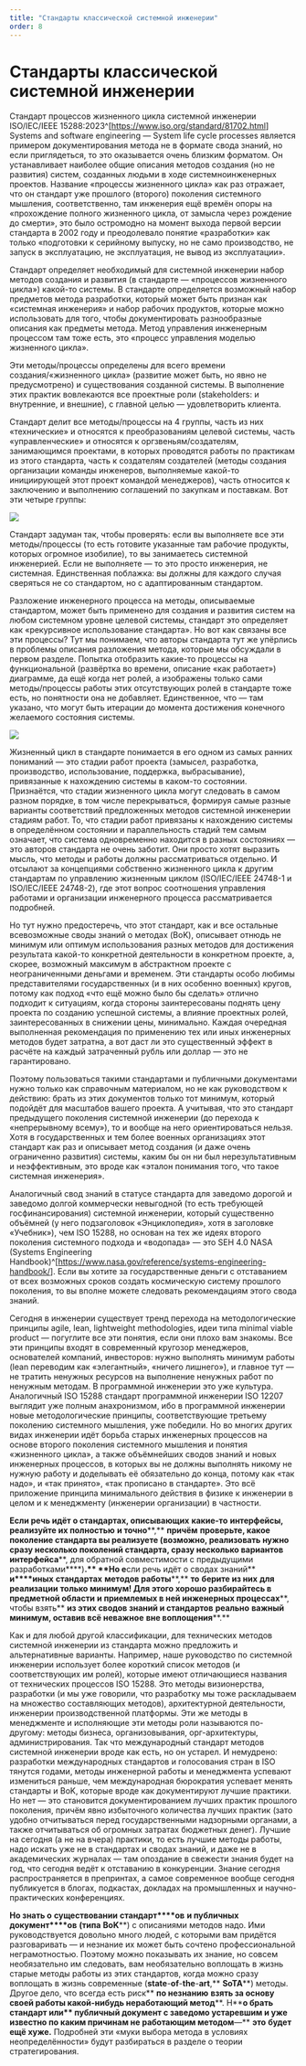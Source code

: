 ```yaml
---
title: "Стандарты классической системной инженерии"
order: 8
---
```


# Стандарты классической системной инженерии

Стандарт процессов жизненного цикла системной инженерии ISO/IEC/IEEE 15288:2023^[<https://www.iso.org/standard/81702.html>] Systems and software engineering — System life cycle processes является примером документирования метода не в формате свода знаний, но если приглядеться, то это оказывается очень близким форматом. Он устанавливает наиболее общие описания методов создания (но не развития) систем, созданных людьми в ходе системноинженерных проектов. Название «процессы жизненного цикла» как раз отражает, что он стандарт уже прошлого (второго) поколения системного мышления, соответственно, там инженерия ещё времён опоры на «прохождение полного жизненного цикла, от замысла через рождение до смерти», это было остромодно на момент выхода первой версии стандарта в 2002 году и преодолевало понятие «разработки» как только «подготовки к серийному выпуску, но не само производство, не запуск в эксплуатацию, не эксплуатация, не вывод из эксплуатации».

Стандарт определяет необходимый для системной инженерии набор методов создания и развития (в стандарте — «процессов жизненного цикла») какой-то системы. В стандарте определяется возможный набор предметов метода разработки, который может быть признан как «системная инженерия» и набор рабочих продуктов, которые можно использовать для того, чтобы документировать разнообразные описания как предметы метода. Метод управления инженерным процессом там тоже есть, это «процесс управления моделью жизненного цикла».

Эти методы/процессы определены для всего времени создания/«жизненного цикла» (развитие может быть, но явно не предусмотрено) и существования созданной системы. В выполнение этих практик вовлекаются все проектные роли (stakeholders: и внутренние, и внешние), с главной целью — удовлетворить клиента.

Стандарт делит все методы/процессы на 4 группы, часть из них «технические» и относятся к преобразованиям целевой системы, часть «управленческие» и относятся к оргзвеньям/создателям, занимающимся проектами, в которых проводятся работы по практикам из этого стандарта, часть к создателям создателей (методы создания организации команды инженеров, выполняемые какой-то инициирующей этот проект командой менеджеров), часть относится к заключению и выполнению соглашений по закупкам и поставкам. Вот эти четыре группы:

![](/ru/methodology/53.png)

Стандарт задуман так, чтобы проверять: если вы выполняете все эти методы/процессы (то есть готовите указанные там рабочие продукты, которых огромное изобилие), то вы занимаетесь системной инженерией. Если не выполняете — то это просто инженерия, не системная. Единственная поблажка: вы должны для каждого случая сверяться не со стандартом, но с адаптированным стандартом.

Разложение инженерного процесса на методы, описываемые стандартом, может быть применено для создания и развития систем на любом системном уровне целевой системы, стандарт это определяет как «рекурсивное использование стандарта». Но вот как связаны все эти процессы? Тут мы понимаем, что авторы стандарта тут же упёрлись в проблемы описания разложения метода, которые мы обсуждали в первом разделе. Попытка отобразить какие-то процессы на функциональной (развёртка во времени, описание «как работает») диаграмме, да ещё когда нет ролей, а изображены только сами методы/процессы работы этих отсутствующих ролей в стандарте тоже есть, но понятности она не добавляет. Единственное, что — там указано, что могут быть итерации до момента достижения конечного желаемого состояния системы.

![](/ru/methodology/54.png)

Жизненный цикл в стандарте понимается в его одном из самых ранних пониманий — это стадии работ проекта (замысел, разработка, производство, использование, поддержка, выбрасывание), привязанные к нахождению системы в каком-то состоянии. Признаётся, что стадии жизненного цикла могут следовать в самом разном порядке, в том числе перекрываться, формируя самые разные варианты соответствий предложенных методов системной инженерии стадиям работ. То, что стадии работ привязаны к нахождению системы в определённом состоянии и параллельность стадий тем самым означает, что система одновременно находится в разных состояниях — это авторов стандарта не очень заботит. Они просто хотят выразить мысль, что методы и работы должны рассматриваться отдельно. И отсылают за концепциями собственно жизненного цикла к другим стандартам по управлению жизненным циклом (ISO/IEC/IEEE 24748-1 и ISO/IEC/IEEE 24748-2), где этот вопрос соотношения управления работами и организации инженерного процесса рассматривается подробней.

Но тут нужно предостеречь, что этот стандарт, как и все остальные всевозможные своды знаний о методах (BoK), описывает отнюдь не минимум или оптимум использования разных методов для достижения результата какой-то конкретной деятельности в конкретном проекте, а, скорее, возможный максимум в абстрактном проекте с неограниченными деньгами и временем. Эти стандарты особо любимы представителями государственных (и в них особенно военных) кругов, потому как подход «что ещё можно было бы сделать» отлично подходит к ситуациям, когда стороны заинтересованы поднять цену проекта по созданию успешной системы, а влияние проектных ролей, заинтересованных в снижении цены, минимально. Каждая очередная выполненная рекомендация по применению тех или иных инженерных методов будет затратна, а вот даст ли это существенный эффект в расчёте на каждый затраченный рубль или доллар — это не гарантировано.

Поэтому пользоваться такими стандартами и публичными документами нужно только как справочным материалом, но не как руководством к действию: брать из этих документов только тот минимум, который подойдёт для масштабов вашего проекта. А учитывая, что это стандарт предыдущего поколения системной инженерии (до перехода к «непрерывному всему»), то и вообще на него ориентироваться нельзя. Хотя в государственных и тем более военных организациях этот стандарт как раз и описывает метод создания (и даже очень ограниченно развития) системы, каким бы он ни был нерезультативным и неэффективным, это вроде как «эталон понимания того, что такое системная инженерия».

Аналогичный свод знаний в статусе стандарта для заведомо дорогой и заведомо долгой коммерчески невыгодной (то есть требующей госфинансирования) системной инженерии, который существенно объёмней (у него подзаголовок «Энциклопедия», хотя в заголовке «Учебник»), чем ISO 15288, но основан на тех же идеях второго поколения системного подхода и «водопада» — это SEH 4.0 NASA (Systems Engineering Handbook)^[<https://www.nasa.gov/reference/systems-engineering-handbook/>]. Если вы хотите за государственные деньги с отставанием от всех возможных сроков создать космическую систему прошлого поколения, то вы вполне можете следовать рекомендациям этого свода знаний.

Сегодня в инженерии существует тренд перехода на методологические принципы agile, lean, lightweight methodologies, идеи типа minimal viable product — погуглите все эти понятия, если они плохо вам знакомы. Все эти принципы входят в современный кругозор менеджеров, основателей компаний, инвесторов: нужно выполнять минимум работы (lean переводим как «элегантный», «ничего лишнего»), и главное тут — не тратить ненужных ресурсов на выполнение ненужных работ по ненужным методам. В программной инженерии это уже культура. Аналогичный ISO 15288 стандарт программной инженерии ISO 12207 выглядит уже полным анахронизмом, ибо в программной инженерии новые методологические принципы, соответствующие третьему поколению системного мышления, уже победили. Но во многих других видах инженерии идёт борьба старых инженерных процессов на основе второго поколения системного мышления и понятия «жизненного цикла», а также объёмнейших сводов знаний и новых инженерных процессов, в которых вы не должны выполнять никому не нужную работу и доделывать её обязательно до конца, потому как «так надо», и «так принято», «так прописано в стандарте». Это всё приложение принципа минимального действия в физике к инженерии в целом и к менеджменту (инженерии организации) в частности.

**Если речь идёт о стандартах, описывающих** **какие-то** **интерфейсы, реализуйте их полностью** **и точно****,** **причём** **проверьте, какое поколение стандарта вы реализуете (возможно, реализовать нужно сразу несколько поколений стандарта, сразу несколько вариантов интерфейса****, для обратной совместимости с предыдущими разработками****)****.** **Но е****сли речь идёт о сводах знаний** **и****иных** **стандартах** **методов работы****,** **то** **берите из них** **для реализации** **только минимум! Для этого хорошо разбирайтесь в предметной области** **и приемлемых в ней инженерных процессах****, чтобы взять** **из этих сводов знаний и стандартов** **реально** **важный минимум, оставив всё неважное** **вне воплощения****.**

Как и для любой другой классификации, для технических методов системной инженерии из стандарта можно предложить и альтернативные варианты. Например, наше руководство по системной инженерии использует более короткий список методов (и соответствующих им ролей), которые имеют отличающиеся названия от технических процессов ISO 15288. Это методы визионерства, разработки (и мы уже говорили, что разработку мы тоже раскладываем на множество составляющих методов), архитектурной деятельности, инженерии производственной платформы. Эти же методы в менеджменте и исполняющие эти методы роли называются по-другому: методы бизнеса, организовывания, орг-архитектуры, администрирования. Так что международный стандарт методов системной инженерии вроде как есть, но он устарел. И немудрено: разработки международных стандартов и голосования стран в ISO тянутся годами, методы инженерной работы и менеджмента успевают измениться раньше, чем международная бюрократия успевает менять стандарты и BoK, которые вроде как документируют лучшие практики. Но нет — это становится документированием лучших практик прошлого поколения, причём явно избыточного количества лучших практик (зато удобно отчитываться перед государственными надзорными органами, а также отчитываться об огромных затратах бюджетных денег). Лучшие на сегодня (а не на вчера) практики, то есть лучшие методы работы, надо искать уже не в стандартах и сводах знаний, и даже не в академических журналах — там опоздание в свежести знания будет на год, что сегодня ведёт к отставанию в конкуренции. Знание сегодня распространяется в препринтах, а самое современное вообще сегодня публикуется в блогах, подкастах, докладах на промышленных и научно-практических конференциях.

**Но знать о** **существовании** **стандарт****ов** **и публичных документ****ов** **(типа** **BoK****) с описаниями методов надо. Ими руководствуется довольно много людей, с которыми вам придётся разговаривать — и незнание их может быть сочтено профессиональной неграмотностью. Поэтому можно показывать их знание, но совсем необязательно им следовать, вам необязательно воплощать в жизнь старые методы работы из этих стандартов, когда можно сразу воплощать в жизнь современные (****state****-****of****-****the****-****art****,** **SoTA****) методы. Другое дело, что всегда есть риск** **по незнанию** **взять за основу своей работы какой-нибудь неработающий метод****. Н****о брать стандарт или** **публичный документ с заведомо** **устаревшим** **и уже известно по каким причинам не работающим** **методом****—** **это** **будет ещё хуже.** Подробней эти «муки выбора метода в условиях неопределённости» будут разбираться в разделе о теории стратегирования.